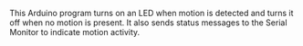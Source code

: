 This Arduino program turns on an LED when motion is detected and turns it off when no motion is present. It also sends status messages to the Serial Monitor to indicate motion activity.
